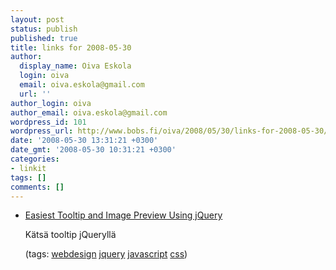 ```yaml
---
layout: post
status: publish
published: true
title: links for 2008-05-30
author:
  display_name: Oiva Eskola
  login: oiva
  email: oiva.eskola@gmail.com
  url: ''
author_login: oiva
author_email: oiva.eskola@gmail.com
wordpress_id: 101
wordpress_url: http://www.bobs.fi/oiva/2008/05/30/links-for-2008-05-30/
date: '2008-05-30 13:31:21 +0300'
date_gmt: '2008-05-30 10:31:21 +0300'
categories:
- linkit
tags: []
comments: []
---
```

<ul class="delicious">
<li>
<div class="delicious-link"><a href="http://cssglobe.com/post/1695/easiest-tooltip-and-image-preview--jquery">Easiest Tooltip and Image Preview Using jQuery</a></div></p>
<div class="delicious-extended">K&auml;ts&auml; tooltip jQueryll&auml;</div></p>
<div class="delicious-tags">(tags: <a href="http://del.icio.us/oiva/webdesign">webdesign</a> <a href="http://del.icio.us/oiva/jquery">jquery</a> <a href="http://del.icio.us/oiva/javascript">javascript</a> <a href="http://del.icio.us/oiva/css">css</a>)</div><br />
	</li>
</ul></p>
